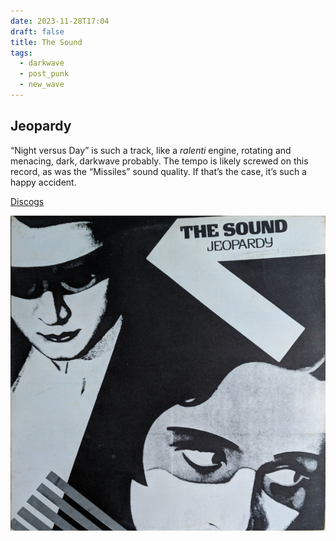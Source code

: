 ```yaml
---
date: 2023-11-28T17:04
draft: false
title: The Sound
tags:
  - darkwave
  - post_punk
  - new_wave
---
```

## Jeopardy

“Night versus Day” is such a track, like a _ralenti_ engine, rotating and menacing, dark, darkwave probably. The tempo is likely screwed on this record, as was the “Missiles” sound quality. If that’s the case, it’s such a happy accident.

[Discogs](https://www.discogs.com/master/23527-The-Sound-Jeopardy)

![Cover. Dark and white illustration of, maybe, a man and a woman's faces. The man is on the top left and has a zorro-like mask, looking to the woman. The woman is on the bottom right, looking further right. The style looks like from the 1930s or the 40s and has some geometric details. On the top left the names of the band and the album](../attachment/vsc-paste/the-sound-231128170958.png)